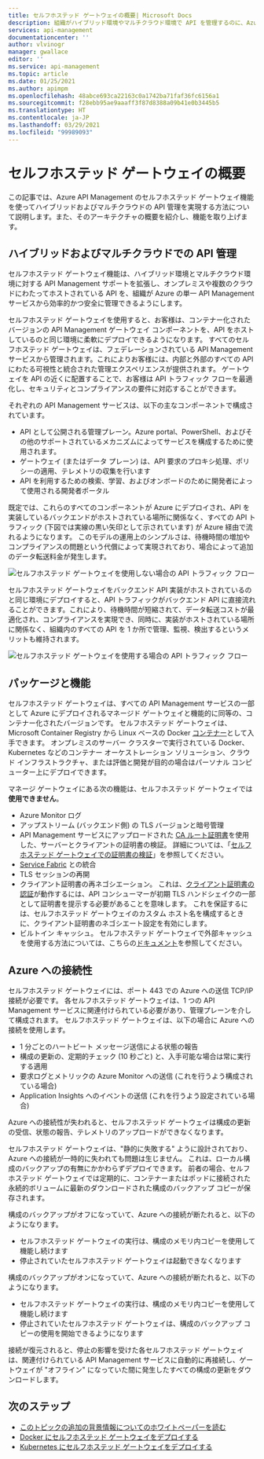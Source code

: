 ```yaml
---
title: セルフホステッド ゲートウェイの概要| Microsoft Docs
description: 組織がハイブリッド環境やマルチクラウド環境で API を管理するのに、Azure API Management のセルフホステッド ゲートウェイ機能がどのように役立つかを説明します。
services: api-management
documentationcenter: ''
author: vlvinogr
manager: gwallace
editor: ''
ms.service: api-management
ms.topic: article
ms.date: 01/25/2021
ms.author: apimpm
ms.openlocfilehash: 48abce693ca22163c0a1742ba71faf36fc6156a1
ms.sourcegitcommit: f28ebb95ae9aaaff3f87d8388a09b41e0b3445b5
ms.translationtype: HT
ms.contentlocale: ja-JP
ms.lasthandoff: 03/29/2021
ms.locfileid: "99989093"
---
```

# <a name="self-hosted-gateway-overview"></a>セルフホステッド ゲートウェイの概要

この記事では、Azure API Management のセルフホステッド ゲートウェイ機能を使ってハイブリッドおよびマルチクラウドの API 管理を実現する方法について説明します。また、そのアーキテクチャの概要を紹介し、機能を取り上げます。

## <a name="hybrid-and-multi-cloud-api-management"></a>ハイブリッドおよびマルチクラウドでの API 管理

セルフホステッド ゲートウェイ機能は、ハイブリッド環境とマルチクラウド環境に対する API Management サポートを拡張し、オンプレミスや複数のクラウドにわたってホストされている API を、組織が Azure の単一 API Management サービスから効率的かつ安全に管理できるようにします。

セルフホステッド ゲートウェイを使用すると、お客様は、コンテナー化されたバージョンの API Management ゲートウェイ コンポーネントを、API をホストしているのと同じ環境に柔軟にデプロイできるようになります。 すべてのセルフホステッド ゲートウェイは、フェデレーションされている API Management サービスから管理されます。これによりお客様には、内部と外部のすべての API にわたる可視性と統合された管理エクスペリエンスが提供されます。 ゲートウェイを API の近くに配置することで、お客様は API トラフィック フローを最適化し、セキュリティとコンプライアンスの要件に対応することができます。

それぞれの API Management サービスは、以下の主なコンポーネントで構成されています。

-   API として公開される管理プレーン。Azure portal、PowerShell、およびその他のサポートされているメカニズムによってサービスを構成するために使用されます。
-   ゲートウェイ (またはデータ プレーン) は、API 要求のプロキシ処理、ポリシーの適用、テレメトリの収集を行います
-   API を利用するための検索、学習、およびオンボードのために開発者によって使用される開発者ポータル

既定では、これらのすべてのコンポーネントが Azure にデプロイされ、API を実装しているバックエンドがホストされている場所に関係なく、すべての API トラフィック (下図では実線の黒い矢印として示されています) が Azure 経由で流れるようになります。 このモデルの運用上のシンプルさは、待機時間の増加やコンプライアンスの問題という代償によって実現されており、場合によって追加のデータ転送料金が発生します。

![セルフホステッド ゲートウェイを使用しない場合の API トラフィック フロー](media/self-hosted-gateway-overview/without-gateways.png)

セルフホステッド ゲートウェイをバックエンド API 実装がホストされているのと同じ環境にデプロイすると、API トラフィックがバックエンド API に直接流れることができます。これにより、待機時間が短縮されて、データ転送コストが最適化され、コンプライアンスを実現でき、同時に、実装がホストされている場所に関係なく、組織内のすべての API を 1 か所で管理、監視、検出するというメリットも維持されます。

![セルフホステッド ゲートウェイを使用する場合の API トラフィック フロー](media/self-hosted-gateway-overview/with-gateways.png)

## <a name="packaging-and-features"></a>パッケージと機能

セルフホステッド ゲートウェイは、すべての API Management サービスの一部として Azure にデプロイされるマネージド ゲートウェイと機能的に同等の、コンテナー化されたバージョンです。 セルフホステッド ゲートウェイは、Microsoft Container Registry から Linux ベースの Docker [コンテナー](https://aka.ms/apim/sputnik/dhub)として入手できます。 オンプレミスのサーバー クラスターで実行されている Docker、Kubernetes などのコンテナー オーケストレーション ソリューション、クラウド インフラストラクチャ、または評価と開発が目的の場合はパーソナル コンピューター上にデプロイできます。

マネージ ゲートウェイにある次の機能は、セルフホステッド ゲートウェイでは **使用できません**。

- Azure Monitor ログ
- アップストリーム (バックエンド側) の TLS バージョンと暗号管理
- API Management サービスにアップロードされた [CA ルート証明書](api-management-howto-ca-certificates.md)を使用した、サーバーとクライアントの証明書の検証。 詳細については、「[セルフホステッド ゲートウェイでの証明書の検証](api-management-howto-mutual-certificates-for-clients.md#certificate-validation-in-self-hosted-gateway)」を参照してください。
- [Service Fabric](../service-fabric/service-fabric-api-management-overview.md) との統合
- TLS セッションの再開
- クライアント証明書の再ネゴシエーション。 これは、[クライアント証明書の認証](api-management-howto-mutual-certificates-for-clients.md)が動作するには、API コンシューマーが初期 TLS ハンドシェイクの一部として証明書を提示する必要があることを意味します。 これを保証するには、セルフホステッド ゲートウェイのカスタム ホスト名を構成するときに、クライアント証明書のネゴシエート設定を有効にします。
- ビルトイン キャッシュ。 セルフホステッド ゲートウェイで外部キャッシュを使用する方法については、こちらの[ドキュメント](api-management-howto-cache-external.md)を参照してください。

## <a name="connectivity-to-azure"></a>Azure への接続性

セルフホステッド ゲートウェイには、ポート 443 での Azure への送信 TCP/IP 接続が必要です。 各セルフホステッド ゲートウェイは、1 つの API Management サービスに関連付けられている必要があり、管理プレーンを介して構成されます。 セルフホステッド ゲートウェイは、以下の場合に Azure への接続を使用します。

-   1 分ごとのハートビート メッセージ送信による状態の報告
-   構成の更新の、定期的チェック (10 秒ごと) と、入手可能な場合は常に実行する適用
-   要求ログとメトリックの Azure Monitor への送信 (これを行うよう構成されている場合)
-   Application Insights へのイベントの送信 (これを行うよう設定されている場合)

Azure への接続性が失われると、セルフホステッド ゲートウェイは構成の更新の受信、状態の報告、テレメトリのアップロードができなくなります。

セルフホステッド ゲートウェイは、"静的に失敗する" ように設計されており、Azure への接続が一時的に失われても問題は生じません。 これは、ローカル構成のバックアップの有無にかかわらずデプロイできます。 前者の場合、セルフホステッド ゲートウェイでは定期的に、コンテナーまたはポッドに接続された永続的ボリュームに最新のダウンロードされた構成のバックアップ コピーが保存されます。

構成のバックアップがオフになっていて、Azure への接続が断たれると、以下のようになります。

-   セルフホステッド ゲートウェイの実行は、構成のメモリ内コピーを使用して機能し続けます
-   停止されていたセルフホステッド ゲートウェイは起動できなくなります

構成のバックアップがオンになっていて、Azure への接続が断たれると、以下のようになります。

-   セルフホステッド ゲートウェイの実行は、構成のメモリ内コピーを使用して機能し続けます
-   停止されていたセルフホステッド ゲートウェイは、構成のバックアップ コピーの使用を開始できるようになります

接続が復元されると、停止の影響を受けた各セルフホステッド ゲートウェイは、関連付けられている API Management サービスに自動的に再接続し、ゲートウェイが "オフライン" になっていた間に発生したすべての構成の更新をダウンロードします。

## <a name="next-steps"></a>次のステップ

-   [このトピックの追加の背景情報についてのホワイトペーパーを読む](https://aka.ms/hybrid-and-multi-cloud-api-management)
-   [Docker にセルフホステッド ゲートウェイをデプロイする](how-to-deploy-self-hosted-gateway-docker.md)
-   [Kubernetes にセルフホステッド ゲートウェイをデプロイする](how-to-deploy-self-hosted-gateway-kubernetes.md)
